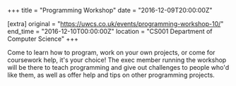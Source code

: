+++
title = "Programming Workshop"
date = "2016-12-09T20:00:00Z"

[extra]
original = "https://uwcs.co.uk/events/programming-workshop-10/"    
end_time = "2016-12-10T00:00:00Z"
location = "CS001 Department of Computer Science"
+++

Come to learn how to program, work on your own projects, or come for coursework help, it's your choice\! The exec member running the workshop will be there to teach programming and give out challenges to people who'd like them, as well as offer help and tips on other programming projects.

